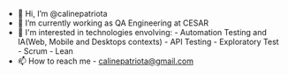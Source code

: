 - 👋 Hi, I’m @calinepatriota
- 🌱 I’m currently working as QA Engineering at CESAR 
- 👀 I'm interested in technologies envolving:
      - Automation Testing and IA(Web, Mobile and Desktops contexts)
      - API Testing
      - Exploratory Test
      - Scrum
      - Lean
- 📫 How to reach me
      - calinepatriota@gmail.com
<!---
calinepatriota/calinepatriota is a ✨ special ✨ repository because its `README.md` (this file) appears on your GitHub profile.
You can click the Preview link to take a look at your changes.
--->
